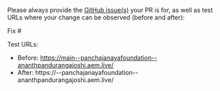 Please always provide the [GitHub issue(s)](../issues) your PR is for, as well as test URLs where your change can be observed (before and after):

Fix #<gh-issue-id>

Test URLs:
- Before: https://main--panchajanayafoundation--ananthpandurangajoshi.aem.live/
- After: https://<branch>--panchajanayafoundation--ananthpandurangajoshi.aem.live/
